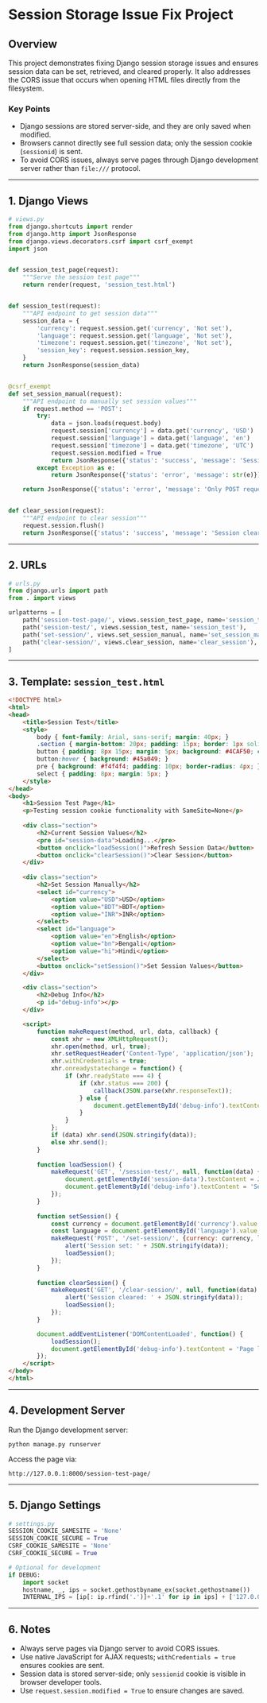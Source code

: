 # Session Storage Issue Fix Project

## Overview

This project demonstrates fixing Django session storage issues and ensures session data can be set, retrieved, and cleared properly. It also addresses the CORS issue that occurs when opening HTML files directly from the filesystem.

### Key Points

* Django sessions are stored server-side, and they are only saved when modified.
* Browsers cannot directly see full session data; only the session cookie (`sessionid`) is sent.
* To avoid CORS issues, always serve pages through Django development server rather than `file:///` protocol.

---

## 1. Django Views

```python
# views.py
from django.shortcuts import render
from django.http import JsonResponse
from django.views.decorators.csrf import csrf_exempt
import json


def session_test_page(request):
    """Serve the session test page"""
    return render(request, 'session_test.html')


def session_test(request):
    """API endpoint to get session data"""
    session_data = {
        'currency': request.session.get('currency', 'Not set'),
        'language': request.session.get('language', 'Not set'),
        'timezone': request.session.get('timezone', 'Not set'),
        'session_key': request.session.session_key,
    }
    return JsonResponse(session_data)


@csrf_exempt
def set_session_manual(request):
    """API endpoint to manually set session values"""
    if request.method == 'POST':
        try:
            data = json.loads(request.body)
            request.session['currency'] = data.get('currency', 'USD')
            request.session['language'] = data.get('language', 'en')
            request.session['timezone'] = data.get('timezone', 'UTC')
            request.session.modified = True
            return JsonResponse({'status': 'success', 'message': 'Session values set manually'})
        except Exception as e:
            return JsonResponse({'status': 'error', 'message': str(e)})

    return JsonResponse({'status': 'error', 'message': 'Only POST requests allowed'})


def clear_session(request):
    """API endpoint to clear session"""
    request.session.flush()
    return JsonResponse({'status': 'success', 'message': 'Session cleared'})
```

---

## 2. URLs

```python
# urls.py
from django.urls import path
from . import views

urlpatterns = [
    path('session-test-page/', views.session_test_page, name='session_test_page'),
    path('session-test/', views.session_test, name='session_test'),
    path('set-session/', views.set_session_manual, name='set_session_manual'),
    path('clear-session/', views.clear_session, name='clear_session'),
]
```

---

## 3. Template: `session_test.html`

```html
<!DOCTYPE html>
<html>
<head>
    <title>Session Test</title>
    <style>
        body { font-family: Arial, sans-serif; margin: 40px; }
        .section { margin-bottom: 20px; padding: 15px; border: 1px solid #ddd; border-radius: 5px; }
        button { padding: 8px 15px; margin: 5px; background: #4CAF50; color: white; border: none; border-radius: 4px; cursor: pointer; }
        button:hover { background: #45a049; }
        pre { background: #f4f4f4; padding: 10px; border-radius: 4px; }
        select { padding: 8px; margin: 5px; }
    </style>
</head>
<body>
    <h1>Session Test Page</h1>
    <p>Testing session cookie functionality with SameSite=None</p>
    
    <div class="section">
        <h2>Current Session Values</h2>
        <pre id="session-data">Loading...</pre>
        <button onclick="loadSession()">Refresh Session Data</button>
        <button onclick="clearSession()">Clear Session</button>
    </div>
    
    <div class="section">
        <h2>Set Session Manually</h2>
        <select id="currency">
            <option value="USD">USD</option>
            <option value="BDT">BDT</option>
            <option value="INR">INR</option>
        </select>
        <select id="language">
            <option value="en">English</option>
            <option value="bn">Bengali</option>
            <option value="hi">Hindi</option>
        </select>
        <button onclick="setSession()">Set Session Values</button>
    </div>

    <div class="section">
        <h2>Debug Info</h2>
        <p id="debug-info"></p>
    </div>

    <script>
        function makeRequest(method, url, data, callback) {
            const xhr = new XMLHttpRequest();
            xhr.open(method, url, true);
            xhr.setRequestHeader('Content-Type', 'application/json');
            xhr.withCredentials = true;
            xhr.onreadystatechange = function() {
                if (xhr.readyState === 4) {
                    if (xhr.status === 200) {
                        callback(JSON.parse(xhr.responseText));
                    } else {
                        document.getElementById('debug-info').textContent = 'Error: ' + xhr.status + ' - ' + xhr.statusText;
                    }
                }
            };
            if (data) xhr.send(JSON.stringify(data));
            else xhr.send();
        }
        
        function loadSession() {
            makeRequest('GET', '/session-test/', null, function(data) {
                document.getElementById('session-data').textContent = JSON.stringify(data, null, 2);
                document.getElementById('debug-info').textContent = 'Session loaded successfully. Cookie should be set with SameSite=None; Secure';
            });
        }
        
        function setSession() {
            const currency = document.getElementById('currency').value;
            const language = document.getElementById('language').value;
            makeRequest('POST', '/set-session/', {currency: currency, language: language, timezone: 'UTC'}, function(data) {
                alert('Session set: ' + JSON.stringify(data));
                loadSession();
            });
        }
        
        function clearSession() {
            makeRequest('GET', '/clear-session/', null, function(data) {
                alert('Session cleared: ' + JSON.stringify(data));
                loadSession();
            });
        }

        document.addEventListener('DOMContentLoaded', function() {
            loadSession();
            document.getElementById('debug-info').textContent = 'Page loaded. Check browser dev tools to see if session cookie is set properly.';
        });
    </script>
</body>
</html>
```

---

## 4. Development Server

Run the Django development server:

```
python manage.py runserver
```

Access the page via:

```
http://127.0.0.1:8000/session-test-page/
```

---

## 5. Django Settings

```python
# settings.py
SESSION_COOKIE_SAMESITE = 'None'
SESSION_COOKIE_SECURE = True
CSRF_COOKIE_SAMESITE = 'None'
CSRF_COOKIE_SECURE = True

# Optional for development
if DEBUG:
    import socket
    hostname, _, ips = socket.gethostbyname_ex(socket.gethostname())
    INTERNAL_IPS = [ip[: ip.rfind('.')]+'.1' for ip in ips] + ['127.0.0.1', '10.0.2.2']
```

---

## 6. Notes

* Always serve pages via Django server to avoid CORS issues.
* Use native JavaScript for AJAX requests; `withCredentials = true` ensures cookies are sent.
* Session data is stored server-side; only `sessionid` cookie is visible in browser developer tools.
* Use `request.session.modified = True` to ensure changes are saved.

